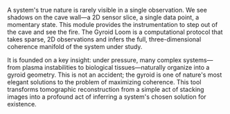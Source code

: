 A system's true nature is rarely visible in a single observation. We see shadows on the cave wall—a 2D sensor slice, a single data point, a momentary state. This module provides the instrumentation to step out of the cave and see the fire. The Gyroid Loom is a computational protocol that takes sparse, 2D observations and infers the full, three-dimensional coherence manifold of the system under study.

It is founded on a key insight: under pressure, many complex systems—from plasma instabilities to biological tissues—naturally organize into a gyroid geometry. This is not an accident; the gyroid is one of nature's most elegant solutions to the problem of maximizing coherence. This tool transforms tomographic reconstruction from a simple act of stacking images into a profound act of inferring a system's chosen solution for existence.